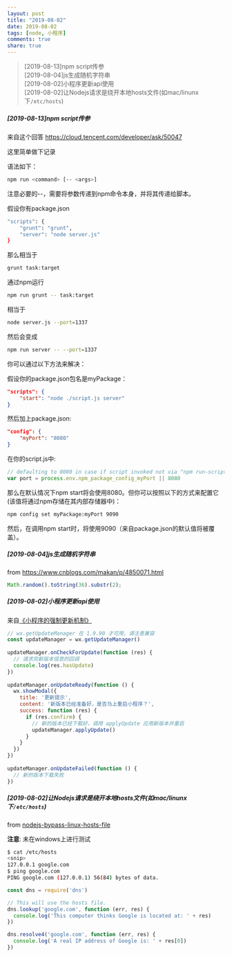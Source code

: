 ```yaml
---
layout: post
title: "2019-08-02"
date: 2019-08-02
tags: [node, 小程序]
comments: true
share: true
---
```


> [2019-08-13]npm script传参 <br>
> [2019-08-04]js生成随机字符串 <br>
> [2019-08-02]小程序更新api使用 <br>
> [2019-08-02]让Nodejs请求是绕开本地hosts文件(如mac/linunx下`/etc/hosts`) <br>

##### [2019-08-13]npm script传参

来自这个回答 https://cloud.tencent.com/developer/ask/50047

这里简单做下记录

语法如下：

```bash
npm run <command> [-- <args>]
```

注意必要的--，需要将参数传递到npm命令本身，并将其传递给脚本。

假设你有package.json

```bash
"scripts": {
    "grunt": "grunt",
    "server": "node server.js"
}
```

那么相当于

```bash
grunt task:target
```

通过npm运行

```bash
npm run grunt -- task:target
```

相当于

```bash
node server.js --port=1337
```

然后会变成

```bash
npm run server -- --port=1337
```

你可以通过以下方法来解决：

假设你的package.json包名是myPackage：

```json
"scripts": {
    "start": "node ./script.js server"
}
```

然后加上package.json:

```json
"config": {
    "myPort": "8080"
}
```

在你的script.js中:

```js
// defaulting to 8080 in case if script invoked not via "npm run-script" but directly
var port = process.env.npm_package_config_myPort || 8080
```

那么在默认情况下npm start将会使用8080。但你可以按照以下的方式来配置它(该值将通过npm存储在其内部存储器中)：

```bash
npm config set myPackage:myPort 9090
```

然后，在调用npm start时，将使用9090（来自package.json的默认值将被覆盖）。

##### [2019-08-04]js生成随机字符串

from https://www.cnblogs.com/makan/p/4850071.html

```js
Math.random().toString(36).substr(2);
```

##### [2019-08-02]小程序更新api使用

来自[《小程序的强制更新机制》](http://yuanhehe.cn/2018/03/30/%E5%B0%8F%E7%A8%8B%E5%BA%8F%E7%9A%84%E5%BC%BA%E5%88%B6%E6%9B%B4%E6%96%B0%E6%9C%BA%E5%88%B6/)

```js
// wx.getUpdateManager 在 1.9.90 才可用，请注意兼容
const updateManager = wx.getUpdateManager()
 
updateManager.onCheckForUpdate(function (res) {
  // 请求完新版本信息的回调
  console.log(res.hasUpdate)
})
 
updateManager.onUpdateReady(function () {
  wx.showModal({
    title: '更新提示',
    content: '新版本已经准备好，是否马上重启小程序？',
    success: function (res) {
      if (res.confirm) {
        // 新的版本已经下载好，调用 applyUpdate 应用新版本并重启
        updateManager.applyUpdate()
      }
    }
  })
})
 
updateManager.onUpdateFailed(function () {
  // 新的版本下载失败
})
```

##### [2019-08-02]让Nodejs请求是绕开本地hosts文件(如mac/linunx下`/etc/hosts`)

from [nodejs-bypass-linux-hosts-file](https://stackoverflow.com/questions/44335176/nodejs-bypass-linux-hosts-file)

**注意**: 未在windows上进行测试

```bash
$ cat /etc/hosts
<snip>
127.0.0.1 google.com
$ ping google.com
PING google.com (127.0.0.1) 56(84) bytes of data.
```

```js
const dns = require('dns')

// This will use the hosts file.
dns.lookup('google.com', function (err, res) {
  console.log('This computer thinks Google is located at: ' + res)
})

dns.resolve4('google.com', function (err, res) {
  console.log('A real IP address of Google is: ' + res[0])
})
```
